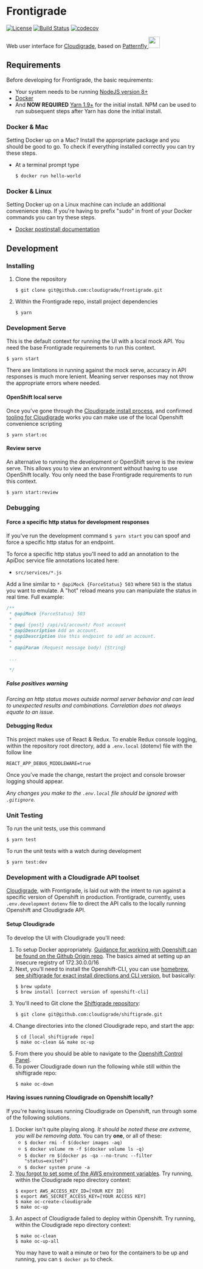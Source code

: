 # Frontigrade
[![License](https://img.shields.io/github/license/cloudigrade/frontigrade.svg)](https://github.com/cloudigrade/frontigrade/blob/master/LICENSE)
[![Build Status](https://travis-ci.org/cloudigrade/frontigrade.svg?branch=master)](https://travis-ci.org/cloudigrade/frontigrade)
[![codecov](https://codecov.io/gh/cloudigrade/frontigrade/branch/master/graph/badge.svg)](https://codecov.io/gh/cloudigrade/frontigrade)

Web user interface for [Cloudigrade](https://github.com/cloudigrade/cloudigrade), based on [Patternfly <img src="https://www.patternfly.org/assets/img/logo.svg" height="30" />](https://www.patternfly.org/)

## Requirements
Before developing for Frontigrade, the basic requirements:
 * Your system needs to be running [NodeJS version 8+](https://nodejs.org/)
 * [Docker](https://docs.docker.com/engine/installation/)
 * And **NOW REQUIRED** [Yarn 1.9+](https://yarnpkg.com) for the initial install. NPM can be used to run subsequent steps after Yarn has done the initial install.

### Docker & Mac
Setting Docker up on a Mac? Install the appropriate package and you should be good to go. To check if everything installed correctly you can try these steps.
  * At a terminal prompt type

    ```
    $ docker run hello-world
    ```

### Docker & Linux
Setting Docker up on a Linux machine can include an additional convenience step. If you're having to prefix "sudo" in front of your Docker commands you can try these steps.
  * [Docker postinstall documentation](https://docs.docker.com/install/linux/linux-postinstall/)

## Development

### Installing
  1. Clone the repository
     ```
     $ git clone git@github.com:cloudigrade/frontigrade.git
     ```

  1. Within the Frontigrade repo, install project dependencies
     ```
     $ yarn
     ```

### Development Serve
This is the default context for running the UI with a local mock API. You need the base Frontigrade requirements to run this context.
  ```
  $ yarn start
  ```
There are limitations in running against the mock serve, accuracy in API responses is much more lenient. Meaning server responses may not throw the appropriate errors where needed.

#### OpenShift local serve

Once you've gone through the [Cloudigrade install process](https://github.com/cloudigrade/cloudigrade#developer-environment), and confirmed [tooling for Cloudigrade](https://github.com/cloudigrade/cloudigrade#developer-environment) works you can make use of the local Openshift convenience scripting
  ```
  $ yarn start:oc
  ```
  
#### Review serve
An alternative to running the development or OpenShift serve is the review serve. This allows you to view an environment without having to use OpenShift locally. You only need the base Frontigrade requirements to run this context.
  ```
  $ yarn start:review
  ```
 
### Debugging

#### Force a specific http status for development responses
If you've run the development command `$ yarn start` you can spoof and force a specific http status for an endpoint.

To force a specific http status you'll need to add an annotation to the ApiDoc service file annotations located here:
- `src/services/*.js` 

Add a line similar to `* @apiMock {ForceStatus} 503` where `503` is the status you want to emulate. A "hot" reload means you can manipulate the status in real time. Full example:
  ```js
  /**
   * @apiMock {ForceStatus} 503
   * 
   * @api {post} /api/v1/account/ Post account
   * @apiDescription Add an account.
   * @apiDescription Use this endpoint to add an account.
   *
   * @apiParam (Request message body) {String} 

   ...

   */
  ```
##### False positives warning
*Forcing an http status moves outside normal server behavior and can lead to unexpected results and combinations. Correlation does not always equate to an issue.* 

#### Debugging Redux
This project makes use of React & Redux. To enable Redux console logging, within the repository root directory, add a `.env.local` (dotenv) file with the follow line
  ```
  REACT_APP_DEBUG_MIDDLEWARE=true
  ```

Once you've made the change, restart the project and console browser logging should appear.


*Any changes you make to the `.env.local` file should be ignored with `.gitignore`.*

### Unit Testing
To run the unit tests, use this command
  ```
  $ yarn test
  ```
  
To run the unit tests with a watch during development
  ```
  $ yarn test:dev
  ```

### Development with a Cloudigrade API toolset
[Cloudigrade](https://github.com/cloudigrade/cloudigrade), with Frontigrade, is laid out with the intent to run
against a specific version of Openshift in production. Frontigrade, currently, uses `.env.development` `dotenv` file to direct the API calls to the
locally running Openshift and Cloudigrade API.

#### Setup Cloudigrade
To develop the UI with Cloudigrade you'll need:
1. To setup Docker appropriately. [Guidance for working with Openshift can be found on the Github Origin repo](https://github.com/openshift/origin/blob/master/docs/cluster_up_down.md#getting-started). The basics aimed at setting up an insecure registry of 172.30.0.0/16
1. Next, you'll need to install the Openshift-CLI, you can use [homebrew](https://brew.sh/), [see shiftigrade for exact install directions and CLI version](https://github.com/cloudigrade/shiftigrade#running-cloudigrade), but basically:
   ```
   $ brew update
   $ brew install [correct version of openshift-cli]
   ```
1. You'll need to Git clone the [Shiftigrade repository](https://github.com/cloudigrade/shiftigrade):
   ```
   $ git clone git@github.com:cloudigrade/shiftigrade.git
   ```
1. Change directories into the cloned Cloudigrade repo, and start the app:
   ```
   $ cd [local shiftigrade repo]
   $ make oc-clean && make oc-up
   ```
1. From there you should be able to navigate to the [Openshift Control Panel](https://127.0.0.1:8443).
1. To power Cloudigrade down run the following while still within the shiftigrade repo:
   ```
   $ make oc-down
   ```

#### Having issues running Cloudigrade on Openshift locally?
If you're having issues running Cloudigrade on Openshift, run through some of the following solutions.

1. Docker isn't quite playing along. _It should be noted these are extreme, you will be removing data_. You can try **one**, or all of these:
   - `$ docker rmi -f $(docker images -aq)`
   - `$ docker volume rm -f $(docker volume ls -q)`
   - `$ docker rm $(docker ps -qa --no-trunc --filter "status=exited")`
   - `$ docker system prune -a`
2. [You forgot to set some of the AWS environment variables](https://github.com/cloudigrade/cloudigrade#configure-aws-account-credentials). Try running, within the Cloudigrade repo directory context:
   ```
   $ export AWS_ACCESS_KEY_ID=[YOUR KEY ID]
   $ export AWS_SECRET_ACCESS_KEY=[YOUR ACCESS KEY]
   $ make oc-create-cloudigrade
   $ make oc-up
   ```
3. An aspect of Cloudigrade failed to deploy within Openshift. Try running, within the Cloudigrade repo directory context:
   ```
   $ make oc-clean
   $ make oc-up-all
   ```
   You may have to wait a minute or two for the containers to be up and running, you can `$ docker ps` to check.
